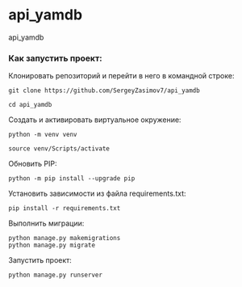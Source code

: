 # api_yamdb
api_yamdb
### Как запустить проект:

Клонировать репозиторий и перейти в него в командной строке:

```
git clone https://github.com/SergeyZasimov7/api_yamdb   
```

```
cd api_yamdb
```

Cоздать и активировать виртуальное окружение:

```
python -m venv venv
```

```
source venv/Scripts/activate
```

Обновить PIP:

```
python -m pip install --upgrade pip
```

Установить зависимости из файла requirements.txt:

```
pip install -r requirements.txt
```

Выполнить миграции:

```
python manage.py makemigrations
python manage.py migrate
```

Запустить проект:

```
python manage.py runserver
```